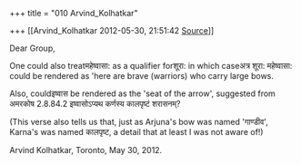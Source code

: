 +++
title = "010 Arvind_Kolhatkar"

+++
[[Arvind_Kolhatkar	2012-05-30, 21:51:42 [Source](https://groups.google.com/g/samskrita/c/tzTghOHjX0o)]]



Dear Group,

  

One could also treatमहेष्वासा: as a qualifier forशूरा: in which caseअत्र शूरा: महेष्वासा: could be rendered as 'here are brave (warriors) who carry large bows.

  

Also, couldइष्वास be rendered as the 'seat of the arrow', suggested from अमरकोष 2.8.84.2 इष्वासोऽप्यथ कर्णस्य कालपृष्टं शरासनम्?

  

(This verse also tells us that, just as Arjuna's bow was named 'गाण्डीव', Karna's was named कालपृष्ट, a detail that at least I was not aware of!)

  

Arvind Kolhatkar, Toronto, May 30, 2012.


